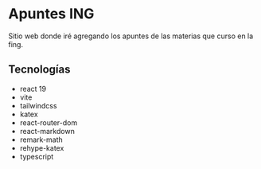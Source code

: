 # Apuntes ING

Sitio web donde iré agregando los apuntes de las materias que curso en la fing.

## Tecnologías
* react 19
* vite
* tailwindcss
* katex
* react-router-dom
* react-markdown
* remark-math
* rehype-katex
* typescript